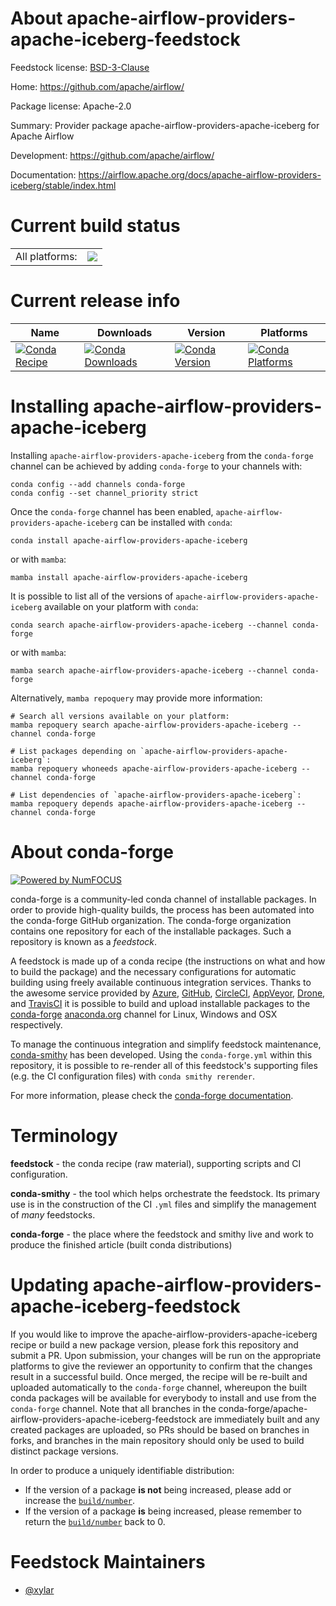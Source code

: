 About apache-airflow-providers-apache-iceberg-feedstock
=======================================================

Feedstock license: [BSD-3-Clause](https://github.com/conda-forge/apache-airflow-providers-apache-iceberg-feedstock/blob/main/LICENSE.txt)

Home: https://github.com/apache/airflow/

Package license: Apache-2.0

Summary: Provider package apache-airflow-providers-apache-iceberg for Apache Airflow

Development: https://github.com/apache/airflow/

Documentation: https://airflow.apache.org/docs/apache-airflow-providers-iceberg/stable/index.html

Current build status
====================


<table><tr><td>All platforms:</td>
    <td>
      <a href="https://dev.azure.com/conda-forge/feedstock-builds/_build/latest?definitionId=22426&branchName=main">
        <img src="https://dev.azure.com/conda-forge/feedstock-builds/_apis/build/status/apache-airflow-providers-apache-iceberg-feedstock?branchName=main">
      </a>
    </td>
  </tr>
</table>

Current release info
====================

| Name | Downloads | Version | Platforms |
| --- | --- | --- | --- |
| [![Conda Recipe](https://img.shields.io/badge/recipe-apache--airflow--providers--apache--iceberg-green.svg)](https://anaconda.org/conda-forge/apache-airflow-providers-apache-iceberg) | [![Conda Downloads](https://img.shields.io/conda/dn/conda-forge/apache-airflow-providers-apache-iceberg.svg)](https://anaconda.org/conda-forge/apache-airflow-providers-apache-iceberg) | [![Conda Version](https://img.shields.io/conda/vn/conda-forge/apache-airflow-providers-apache-iceberg.svg)](https://anaconda.org/conda-forge/apache-airflow-providers-apache-iceberg) | [![Conda Platforms](https://img.shields.io/conda/pn/conda-forge/apache-airflow-providers-apache-iceberg.svg)](https://anaconda.org/conda-forge/apache-airflow-providers-apache-iceberg) |

Installing apache-airflow-providers-apache-iceberg
==================================================

Installing `apache-airflow-providers-apache-iceberg` from the `conda-forge` channel can be achieved by adding `conda-forge` to your channels with:

```
conda config --add channels conda-forge
conda config --set channel_priority strict
```

Once the `conda-forge` channel has been enabled, `apache-airflow-providers-apache-iceberg` can be installed with `conda`:

```
conda install apache-airflow-providers-apache-iceberg
```

or with `mamba`:

```
mamba install apache-airflow-providers-apache-iceberg
```

It is possible to list all of the versions of `apache-airflow-providers-apache-iceberg` available on your platform with `conda`:

```
conda search apache-airflow-providers-apache-iceberg --channel conda-forge
```

or with `mamba`:

```
mamba search apache-airflow-providers-apache-iceberg --channel conda-forge
```

Alternatively, `mamba repoquery` may provide more information:

```
# Search all versions available on your platform:
mamba repoquery search apache-airflow-providers-apache-iceberg --channel conda-forge

# List packages depending on `apache-airflow-providers-apache-iceberg`:
mamba repoquery whoneeds apache-airflow-providers-apache-iceberg --channel conda-forge

# List dependencies of `apache-airflow-providers-apache-iceberg`:
mamba repoquery depends apache-airflow-providers-apache-iceberg --channel conda-forge
```


About conda-forge
=================

[![Powered by
NumFOCUS](https://img.shields.io/badge/powered%20by-NumFOCUS-orange.svg?style=flat&colorA=E1523D&colorB=007D8A)](https://numfocus.org)

conda-forge is a community-led conda channel of installable packages.
In order to provide high-quality builds, the process has been automated into the
conda-forge GitHub organization. The conda-forge organization contains one repository
for each of the installable packages. Such a repository is known as a *feedstock*.

A feedstock is made up of a conda recipe (the instructions on what and how to build
the package) and the necessary configurations for automatic building using freely
available continuous integration services. Thanks to the awesome service provided by
[Azure](https://azure.microsoft.com/en-us/services/devops/), [GitHub](https://github.com/),
[CircleCI](https://circleci.com/), [AppVeyor](https://www.appveyor.com/),
[Drone](https://cloud.drone.io/welcome), and [TravisCI](https://travis-ci.com/)
it is possible to build and upload installable packages to the
[conda-forge](https://anaconda.org/conda-forge) [anaconda.org](https://anaconda.org/)
channel for Linux, Windows and OSX respectively.

To manage the continuous integration and simplify feedstock maintenance,
[conda-smithy](https://github.com/conda-forge/conda-smithy) has been developed.
Using the ``conda-forge.yml`` within this repository, it is possible to re-render all of
this feedstock's supporting files (e.g. the CI configuration files) with ``conda smithy rerender``.

For more information, please check the [conda-forge documentation](https://conda-forge.org/docs/).

Terminology
===========

**feedstock** - the conda recipe (raw material), supporting scripts and CI configuration.

**conda-smithy** - the tool which helps orchestrate the feedstock.
                   Its primary use is in the construction of the CI ``.yml`` files
                   and simplify the management of *many* feedstocks.

**conda-forge** - the place where the feedstock and smithy live and work to
                  produce the finished article (built conda distributions)


Updating apache-airflow-providers-apache-iceberg-feedstock
==========================================================

If you would like to improve the apache-airflow-providers-apache-iceberg recipe or build a new
package version, please fork this repository and submit a PR. Upon submission,
your changes will be run on the appropriate platforms to give the reviewer an
opportunity to confirm that the changes result in a successful build. Once
merged, the recipe will be re-built and uploaded automatically to the
`conda-forge` channel, whereupon the built conda packages will be available for
everybody to install and use from the `conda-forge` channel.
Note that all branches in the conda-forge/apache-airflow-providers-apache-iceberg-feedstock are
immediately built and any created packages are uploaded, so PRs should be based
on branches in forks, and branches in the main repository should only be used to
build distinct package versions.

In order to produce a uniquely identifiable distribution:
 * If the version of a package **is not** being increased, please add or increase
   the [``build/number``](https://docs.conda.io/projects/conda-build/en/latest/resources/define-metadata.html#build-number-and-string).
 * If the version of a package **is** being increased, please remember to return
   the [``build/number``](https://docs.conda.io/projects/conda-build/en/latest/resources/define-metadata.html#build-number-and-string)
   back to 0.

Feedstock Maintainers
=====================

* [@xylar](https://github.com/xylar/)

